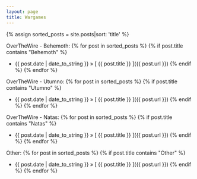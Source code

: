 ```yaml
---
layout: page
title: Wargames
---
```


{% assign sorted_posts = site.posts|sort: 'title' %}

OverTheWire - Behemoth:
{% for post in sorted_posts %}
  {% if post.title contains "Behemoth" %}
  * {{ post.date | date_to_string }} &raquo; [ {{ post.title }} ]({{ post.url }})
  {% endif %}
{% endfor %}

OverTheWire - Utumno:
{% for post in sorted_posts %}
  {% if post.title contains "Utumno" %}
  * {{ post.date | date_to_string }} &raquo; [ {{ post.title }} ]({{ post.url }})
  {% endif %}
{% endfor %}

OverTheWire - Natas:
{% for post in sorted_posts %}
  {% if post.title contains "Natas" %}
  * {{ post.date | date_to_string }} &raquo; [ {{ post.title }} ]({{ post.url }})
  {% endif %}
{% endfor %}

Other:
{% for post in sorted_posts %}
  {% if post.title contains "Other" %}
  * {{ post.date | date_to_string }} &raquo; [ {{ post.title }} ]({{ post.url }})
  {% endif %}
{% endfor %}
